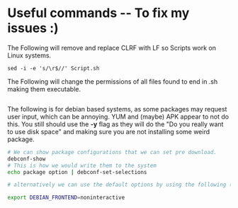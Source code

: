 # Useful commands -- To fix my issues :) 
The Following will remove and replace CLRF with LF so Scripts work on Linux systems.
```
sed -i -e 's/\r$//' Script.sh 
```

The Following will change the permissions of all files found to end in .sh making them executable.
```

```

The following is for debian based systems, as some packages may request user input, which can be annoying. YUM and (maybe) APK appear to not do this. You still should use the **-y** flag as they will do the "Do you really want to use disk space" and making sure you are not installing some weird package.
```sh 
# We can show package configurations that we can set pre download.
debconf-show 
# This is how we would write them to the system
echo package option | debconf-set-selections

# alternatively we can use the default options by using the following (I prefer as I am Lazy)

export DEBIAN_FRONTEND=noninteractive 
```


